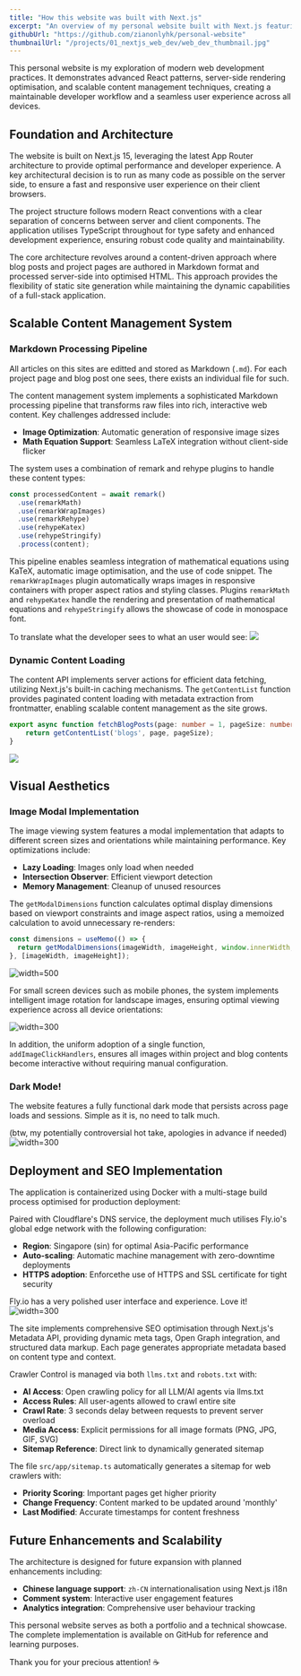 ```yaml
---
title: "How this website was built with Next.js"
excerpt: "An overview of my personal website built with Next.js featuring responsive design, content management, LaTeX support, and optimised deployment"
githubUrl: "https://github.com/zianonlyhk/personal-website"
thumbnailUrl: "/projects/01_nextjs_web_dev/web_dev_thumbnail.jpg"
---
```


This personal website is my exploration of modern web development practices. It demonstrates advanced React patterns, server-side rendering optimisation, and scalable content management techniques, creating a maintainable developer workflow and a seamless user experience across all devices.

## Foundation and Architecture

The website is built on Next.js 15, leveraging the latest App Router architecture to provide optimal performance and developer experience. A key architectural decision is to run as many code as possible on the server side, to ensure a fast and responsive user experience on their client browsers. 

The project structure follows modern React conventions with a clear separation of concerns between server and client components. The application utilises TypeScript throughout for type safety and enhanced development experience, ensuring robust code quality and maintainability.

The core architecture revolves around a content-driven approach where blog posts and project pages are authored in Markdown format and processed server-side into optimised HTML. This approach provides the flexibility of static site generation while maintaining the dynamic capabilities of a full-stack application.

## Scalable Content Management System

### Markdown Processing Pipeline

All articles on this sites are editted and stored as Markdown (`.md`). For each project page and blog post one sees, there exists an individual file for such.

The content management system implements a sophisticated Markdown processing pipeline that transforms raw files into rich, interactive web content. Key challenges addressed include:

- **Image Optimization**: Automatic generation of responsive image sizes
- **Math Equation Support**: Seamless LaTeX integration without client-side flicker

The system uses a combination of remark and rehype plugins to handle these content types:

```typescript
const processedContent = await remark()
  .use(remarkMath)
  .use(remarkWrapImages)
  .use(remarkRehype)
  .use(rehypeKatex)
  .use(rehypeStringify)
  .process(content);
```

This pipeline enables seamless integration of mathematical equations using KaTeX, automatic image optimisation, and the use of code snippet. The `remarkWrapImages` plugin automatically wraps images in responsive containers with proper aspect ratios and styling classes. Plugins `remarkMath` and `rehypeKatex` handle the rendering and presentation of mathematical equations and `rehypeStringify` allows the showcase of code in monospace font.

To translate what the developer sees to what an user would see:
![](/projects/01_nextjs_web_dev/cm.png)

### Dynamic Content Loading

The content API implements server actions for efficient data fetching, utilizing Next.js's built-in caching mechanisms. The `getContentList` function provides paginated content loading with metadata extraction from frontmatter, enabling scalable content management as the site grows.

```typescript
export async function fetchBlogPosts(page: number = 1, pageSize: number = 6) {
    return getContentList('blogs', page, pageSize);
}
```

![](/projects/01_nextjs_web_dev/dynamic_paging.png)

## Visual Aesthetics

### Image Modal Implementation

The image viewing system features a modal implementation that adapts to different screen sizes and orientations while maintaining performance. Key optimizations include:

- **Lazy Loading**: Images only load when needed
- **Intersection Observer**: Efficient viewport detection
- **Memory Management**: Cleanup of unused resources

The `getModalDimensions` function calculates optimal display dimensions based on viewport constraints and image aspect ratios, using a memoized calculation to avoid unnecessary re-renders:

```typescript
const dimensions = useMemo(() => {
  return getModalDimensions(imageWidth, imageHeight, window.innerWidth, window.innerHeight);
}, [imageWidth, imageHeight]);
```

![](/projects/01_nextjs_web_dev/img_click_zoom.gif "width=500")

For small screen devices such as mobile phones, the system implements intelligent image rotation for landscape images, ensuring optimal viewing experience across all device orientations:

![](/projects/01_nextjs_web_dev/mobile_view.gif "width=300")


In addition, the uniform adoption of a single function, `addImageClickHandlers`, ensures all images within project and blog contents become interactive without requiring manual configuration.

### Dark Mode!

The website features a fully functional dark mode that persists across page loads and sessions. Simple as it is, no need to talk much.

(btw, my potentially controversial hot take, apologies in advance if needed)
![](/projects/01_nextjs_web_dev/darkmode_meme.png "width=300")

## Deployment and SEO Implementation

The application is containerized using Docker with a multi-stage build process optimised for production deployment:

Paired with Cloudflare's DNS service, the deployment much utilises Fly.io's global edge network with the following configuration:

- **Region**: Singapore (sin) for optimal Asia-Pacific performance
- **Auto-scaling**: Automatic machine management with zero-downtime deployments
- **HTTPS adoption**: Enforcethe use of HTTPS and SSL certificate for tight security

Fly.io has a very polished user interface and experience. Love it!
![](/projects/01_nextjs_web_dev/flyio.png "width=300")

The site implements comprehensive SEO optimisation through Next.js's Metadata API, providing dynamic meta tags, Open Graph integration, and structured data markup. Each page generates appropriate metadata based on content type and context.

Crawler Control is managed via both `llms.txt` and `robots.txt` with:
- **AI Access**: Open crawling policy for all LLM/AI agents via llms.txt
- **Access Rules**: All user-agents allowed to crawl entire site
- **Crawl Rate**: 3 seconds delay between requests to prevent server overload
- **Media Access**: Explicit permissions for all image formats (PNG, JPG, GIF, SVG)
- **Sitemap Reference**: Direct link to dynamically generated sitemap

The file `src/app/sitemap.ts` automatically generates a sitemap for web crawlers with:
- **Priority Scoring**: Important pages get higher priority
- **Change Frequency**: Content marked to be updated around 'monthly'
- **Last Modified**: Accurate timestamps for content freshness

## Future Enhancements and Scalability

The architecture is designed for future expansion with planned enhancements including:

- **Chinese language support**: `zh-CN` internationalisation using Next.js i18n
- **Comment system**: Interactive user engagement features
- **Analytics integration**: Comprehensive user behaviour tracking

This personal website serves as both a portfolio and a technical showcase. The complete implementation is available on GitHub for reference and learning purposes.

Thank you for your precious attention! ☕